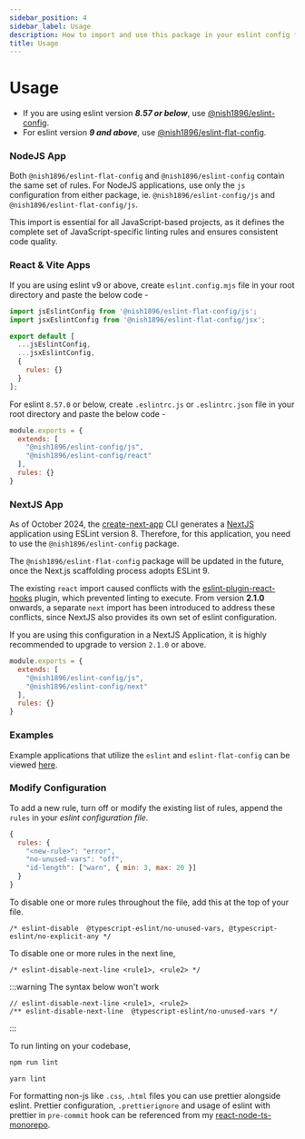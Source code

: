 ```yaml
---
sidebar_position: 4
sidebar_label: Usage
description: How to import and use this package in your eslint config file?
title: Usage
---
```


# Usage

<!-- In case you are migrating from v1.0.x, check the [Migration Guide](./migration/). -->

- If you are using eslint version ***8.57 or below***, use [@nish1896/eslint-config](https://www.npmjs.com/package/@nish1896/eslint-config). 
- For eslint version ***9 and above***, use [@nish1896/eslint-flat-config](https://www.npmjs.com/package/@nish1896/eslint-flat-config).

### NodeJS App

Both `@nish1896/eslint-flat-config` and `@nish1896/eslint-config` contain the same set of rules. For NodeJS applications, use only the `js` configuration from either package, ie. `@nish1896/eslint-config/js` and `@nish1896/eslint-flat-config/js`.

This import is essential for all JavaScript-based projects, as it defines the complete set of JavaScript-specific linting rules and ensures consistent code quality.

### React & Vite Apps

If you are using eslint v9 or above, create `eslint.config.mjs` file in your root directory and paste the below code - 

```js
import jsEslintConfig from '@nish1896/eslint-flat-config/js';
import jsxEslintConfig from '@nish1896/eslint-flat-config/jsx';

export default [
  ...jsEslintConfig,
  ...jsxEslintConfig,
  {
    rules: {}
  }
];
```

For eslint `8.57.0` or below, create `.eslintrc.js` or `.eslintrc.json` file in your root directory and paste the below code - 

```js
module.exports = {
  extends: [
    "@nish1896/eslint-config/js",
    "@nish1896/eslint-config/react"
  ],
  rules: {}
}
```

### NextJS App

As of October 2024, the [create-next-app](https://nextjs.org/docs/app/api-reference/cli/create-next-app) CLI generates a [NextJS](https://nextjs.org/) application using ESLint version 8. Therefore, for this application, you need to use the `@nish1896/eslint-config` package.

The `@nish1896/eslint-flat-config` package will be updated in the future, once the Next.js scaffolding process adopts ESLint 9.

The existing `react` import caused conflicts with the [eslint-plugin-react-hooks](https://www.npmjs.com/package/eslint-plugin-react-hooks) plugin, which prevented linting to execute. From version **2.1.0** onwards, a separate `next` import has been introduced to address these conflicts, since NextJS also provides its own set of eslint configuration.

If you are using this configuration in a NextJS Application, it is highly recommended to upgrade to version `2.1.0` or above.

```js
module.exports = {
  extends: [
    "@nish1896/eslint-config/js",
    "@nish1896/eslint-config/next"
  ],
  rules: {}
}
```

### Examples

Example applications that utilize the `eslint` and `eslint-flat-config` can be viewed [here]().

### Modify Configuration

To add a new rule, turn off or modify the existing list of rules, append the `rules` in your _eslint configuration file_.

```js
{
  rules: {
    "<new-rule>": "error",
    "no-unused-vars": "off",
    "id-length": ["warn", { min: 3, max: 20 }]
  }
}
```

To disable one or more rules throughout the file, add this at the top of your file.

```
/* eslint-disable  @typescript-eslint/no-unused-vars, @typescript-eslint/no-explicit-any */
```

To disable one or more rules in the next line,

```
/* eslint-disable-next-line <rule1>, <rule2> */
```

:::warning
The syntax below won't work

```
// eslint-disable-next-line <rule1>, <rule2>
/** eslint-disable-next-line  @typescript-eslint/no-unused-vars */
```

:::

To run linting on your codebase,

```sh
npm run lint
```

```
yarn lint
```

For formatting non-js like `.css`, `.html` files you can use prettier alongside eslint. Prettier configuration, `.prettierignore` and usage of eslint with prettier in `pre-commit` hook can be referenced from my [react-node-ts-monorepo](https://github.com/nishkohli96/react-node-ts-monorepo/blob/main/package.json).
